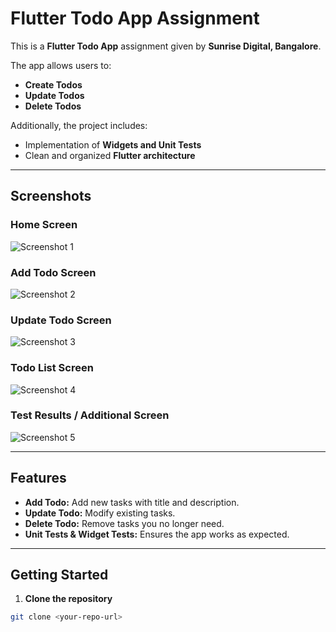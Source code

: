 # Flutter Todo App Assignment

This is a **Flutter Todo App** assignment given by **Sunrise Digital, Bangalore**.

The app allows users to:

- **Create Todos**  
- **Update Todos**  
- **Delete Todos**  

Additionally, the project includes:

- Implementation of **Widgets and Unit Tests**  
- Clean and organized **Flutter architecture**

---

## Screenshots

### Home Screen
![Screenshot 1](assets/1.png)

### Add Todo Screen
![Screenshot 2](assets/2.png)

### Update Todo Screen
![Screenshot 3](assets/3.png)

### Todo List Screen
![Screenshot 4](assets/4.png)

### Test Results / Additional Screen
![Screenshot 5](assets/5.png)

---

## Features

- **Add Todo:** Add new tasks with title and description.  
- **Update Todo:** Modify existing tasks.  
- **Delete Todo:** Remove tasks you no longer need.  
- **Unit Tests & Widget Tests:** Ensures the app works as expected.  

---

## Getting Started

1. **Clone the repository**

```bash
git clone <your-repo-url>
